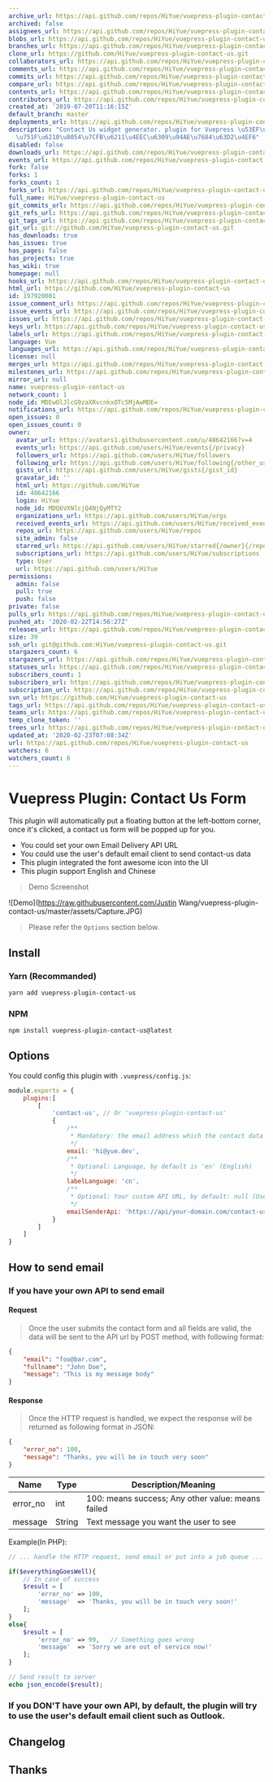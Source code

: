 ```yaml
---
archive_url: https://api.github.com/repos/HiYue/vuepress-plugin-contact-us/{archive_format}{/ref}
archived: false
assignees_url: https://api.github.com/repos/HiYue/vuepress-plugin-contact-us/assignees{/user}
blobs_url: https://api.github.com/repos/HiYue/vuepress-plugin-contact-us/git/blobs{/sha}
branches_url: https://api.github.com/repos/HiYue/vuepress-plugin-contact-us/branches{/branch}
clone_url: https://github.com/HiYue/vuepress-plugin-contact-us.git
collaborators_url: https://api.github.com/repos/HiYue/vuepress-plugin-contact-us/collaborators{/collaborator}
comments_url: https://api.github.com/repos/HiYue/vuepress-plugin-contact-us/comments{/number}
commits_url: https://api.github.com/repos/HiYue/vuepress-plugin-contact-us/commits{/sha}
compare_url: https://api.github.com/repos/HiYue/vuepress-plugin-contact-us/compare/{base}...{head}
contents_url: https://api.github.com/repos/HiYue/vuepress-plugin-contact-us/contents/{+path}
contributors_url: https://api.github.com/repos/HiYue/vuepress-plugin-contact-us/contributors
created_at: '2019-07-20T11:16:15Z'
default_branch: master
deployments_url: https://api.github.com/repos/HiYue/vuepress-plugin-contact-us/deployments
description: "Contact Us widget generator. plugin for Vuepress \u53EF\u4EE5\u81EA\u52A8\
  \u751F\u6210\u8054\u7CFB\u6211\u4EEC\u6309\u94AE\u7684\u63D2\u4EF6"
disabled: false
downloads_url: https://api.github.com/repos/HiYue/vuepress-plugin-contact-us/downloads
events_url: https://api.github.com/repos/HiYue/vuepress-plugin-contact-us/events
fork: false
forks: 1
forks_count: 1
forks_url: https://api.github.com/repos/HiYue/vuepress-plugin-contact-us/forks
full_name: HiYue/vuepress-plugin-contact-us
git_commits_url: https://api.github.com/repos/HiYue/vuepress-plugin-contact-us/git/commits{/sha}
git_refs_url: https://api.github.com/repos/HiYue/vuepress-plugin-contact-us/git/refs{/sha}
git_tags_url: https://api.github.com/repos/HiYue/vuepress-plugin-contact-us/git/tags{/sha}
git_url: git://github.com/HiYue/vuepress-plugin-contact-us.git
has_downloads: true
has_issues: true
has_pages: false
has_projects: true
has_wiki: true
homepage: null
hooks_url: https://api.github.com/repos/HiYue/vuepress-plugin-contact-us/hooks
html_url: https://github.com/HiYue/vuepress-plugin-contact-us
id: 197920001
issue_comment_url: https://api.github.com/repos/HiYue/vuepress-plugin-contact-us/issues/comments{/number}
issue_events_url: https://api.github.com/repos/HiYue/vuepress-plugin-contact-us/issues/events{/number}
issues_url: https://api.github.com/repos/HiYue/vuepress-plugin-contact-us/issues{/number}
keys_url: https://api.github.com/repos/HiYue/vuepress-plugin-contact-us/keys{/key_id}
labels_url: https://api.github.com/repos/HiYue/vuepress-plugin-contact-us/labels{/name}
language: Vue
languages_url: https://api.github.com/repos/HiYue/vuepress-plugin-contact-us/languages
license: null
merges_url: https://api.github.com/repos/HiYue/vuepress-plugin-contact-us/merges
milestones_url: https://api.github.com/repos/HiYue/vuepress-plugin-contact-us/milestones{/number}
mirror_url: null
name: vuepress-plugin-contact-us
network_count: 1
node_id: MDEwOlJlcG9zaXRvcnkxOTc5MjAwMDE=
notifications_url: https://api.github.com/repos/HiYue/vuepress-plugin-contact-us/notifications{?since,all,participating}
open_issues: 0
open_issues_count: 0
owner:
  avatar_url: https://avatars1.githubusercontent.com/u/48642166?v=4
  events_url: https://api.github.com/users/HiYue/events{/privacy}
  followers_url: https://api.github.com/users/HiYue/followers
  following_url: https://api.github.com/users/HiYue/following{/other_user}
  gists_url: https://api.github.com/users/HiYue/gists{/gist_id}
  gravatar_id: ''
  html_url: https://github.com/HiYue
  id: 48642166
  login: HiYue
  node_id: MDQ6VXNlcjQ4NjQyMTY2
  organizations_url: https://api.github.com/users/HiYue/orgs
  received_events_url: https://api.github.com/users/HiYue/received_events
  repos_url: https://api.github.com/users/HiYue/repos
  site_admin: false
  starred_url: https://api.github.com/users/HiYue/starred{/owner}{/repo}
  subscriptions_url: https://api.github.com/users/HiYue/subscriptions
  type: User
  url: https://api.github.com/users/HiYue
permissions:
  admin: false
  pull: true
  push: false
private: false
pulls_url: https://api.github.com/repos/HiYue/vuepress-plugin-contact-us/pulls{/number}
pushed_at: '2020-02-22T14:56:27Z'
releases_url: https://api.github.com/repos/HiYue/vuepress-plugin-contact-us/releases{/id}
size: 39
ssh_url: git@github.com:HiYue/vuepress-plugin-contact-us.git
stargazers_count: 6
stargazers_url: https://api.github.com/repos/HiYue/vuepress-plugin-contact-us/stargazers
statuses_url: https://api.github.com/repos/HiYue/vuepress-plugin-contact-us/statuses/{sha}
subscribers_count: 1
subscribers_url: https://api.github.com/repos/HiYue/vuepress-plugin-contact-us/subscribers
subscription_url: https://api.github.com/repos/HiYue/vuepress-plugin-contact-us/subscription
svn_url: https://github.com/HiYue/vuepress-plugin-contact-us
tags_url: https://api.github.com/repos/HiYue/vuepress-plugin-contact-us/tags
teams_url: https://api.github.com/repos/HiYue/vuepress-plugin-contact-us/teams
temp_clone_token: ''
trees_url: https://api.github.com/repos/HiYue/vuepress-plugin-contact-us/git/trees{/sha}
updated_at: '2020-02-23T07:08:34Z'
url: https://api.github.com/repos/HiYue/vuepress-plugin-contact-us
watchers: 6
watchers_count: 6
---
```


# Vuepress Plugin: Contact Us Form

This plugin will automatically put a floating button at the left-bottom corner, once it's clicked, a contact us form will be popped up for you.

* You could set your own Email Delivery API URL
* You could use the user's default email client to send contact-us data
* This plugin integrated the font awesome icon into the UI
* This plugin support English and Chinese

> Demo Screenshot

![Demo](https://raw.githubusercontent.com/Justin Wang/vuepress-plugin-contact-us/master/assets/Capture.JPG)

> Please refer the `Options` section below.

## Install
### Yarn (Recommanded)
```bash
yarn add vuepress-plugin-contact-us
```
### NPM
```bash
npm install vuepress-plugin-contact-us@latest
```

## Options
You could config this plugin with `.vuepress/config.js`:
```javascript
module.exports = {
    plugins:[
        [
            'contact-us', // Or 'vuepress-plugin-contact-us'
            {
                /**
                 * Mandatory: the email address which the contact data will be sent
                 */
                email: 'hi@yue.dev',
                /**
                 * Optional: Language, by default is 'en' (English)
                 */
                labelLanguage: 'cn',
                /**
                 * Optional: Your custom API URL, by default: null (Use user's email client such as Outlook)
                 */
                emailSenderApi: 'https://api/your-domain.com/contact-us-handler'
            }
        ]
    ]
}
```

## How to send email
### If you have your own API to send email
#### Request
> Once the user submits the contact form and all fields are valid, the data will be sent to the API url by POST method, with following format:
```json
{
    "email": "foo@bar.com",
    "fullname": "John Doe",
    "message": "This is my message body"
}
```

#### Response
> Once the HTTP request is handled, we expect the response will be returned as following format in JSON:
```json
{
    "error_no": 100,
    "message": "Thanks, you will be in touch very soon"
}
```

Name | Type | Description/Meaning
---------|----------|---------
error_no | int | 100: means success; Any other value: means failed
message | String | Text message you want the user to see

Example(In PHP):
```php
// ... handle the HTTP request, send email or put into a job queue ...

if($everythingGoesWell){
    // In case of success
    $result = [
        'error_no' => 100,
        'message'  => 'Thanks, you will be in touch very soon!'
    ];
}
else{
    $result = [
        'error_no' => 99,   // Something goes wrong
        'message'  => 'Sorry we are out of service now!'
    ];
}

// Send result to server
echo json_encode($result);
```

### If you DON'T have your own API, by default, the plugin will try to use the user's default email client such as Outlook.

## Changelog

## Thanks